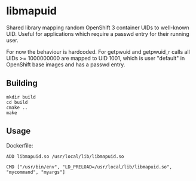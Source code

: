 # libmapuid
Shared library mapping random OpenShift 3 container UIDs to well-known UID. Useful for applications which require a passwd entry for their running user.

For now the behaviour is hardcoded. For getpwuid and getpwuid_r calls all UIDs >= 1000000000 are mapped to UID 1001, which is user "default" in OpenShift base images and has a passwd entry.

## Building

    mkdir build
    cd build
    cmake ..
    make

## Usage

Dockerfile:

    ADD libmapuid.so /usr/local/lib/libmapuid.so
    
    CMD ["/usr/bin/env", "LD_PRELOAD=/usr/local/lib/libmapuid.so", "mycommand", "myargs"]
    
